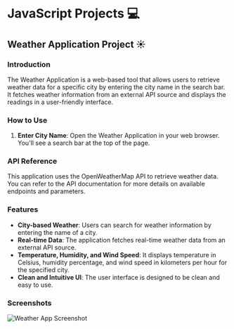 # JavaScript Projects 💻

## Weather Application Project ☀️

### Introduction
The Weather Application is a web-based tool that allows users to retrieve weather data for a specific city by entering the city name in the search bar. It fetches weather information from an external API source and displays the readings in a user-friendly interface.

### How to Use
1. **Enter City Name**: Open the Weather Application in your web browser. You'll see a search bar at the top of the page.

### API Reference
This application uses the OpenWeatherMap API to retrieve weather data. You can refer to the API documentation for more details on available endpoints and parameters.


### Features
- **City-based Weather**: Users can search for weather information by entering the name of a city.
- **Real-time Data**: The application fetches real-time weather data from an external API source.
- **Temperature, Humidity, and Wind Speed**: It displays temperature in Celsius, humidity percentage, and wind speed in kilometers per hour for the specified city.
- **Clean and Intuitive UI**: The user interface is designed to be clean and easy to use.

### Screenshots
![Weather App Screenshot](images/Clear.png)
